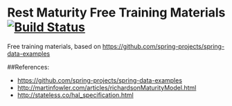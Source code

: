 # Rest Maturity Free Training Materials [![Build Status](https://travis-ci.org/piotrlochowski/academy-rest-maturity.svg?branch=develop)](https://travis-ci.org/piotrlochowski/academy-rest-maturity)
Free training materials, based on https://github.com/spring-projects/spring-data-examples

##References:
* https://github.com/spring-projects/spring-data-examples
* http://martinfowler.com/articles/richardsonMaturityModel.html
* http://stateless.co/hal_specification.html
